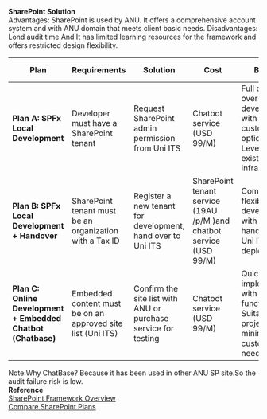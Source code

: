 
**SharePoint Solution**<br>
Advantages: SharePoint is used by ANU. It offers a comprehensive account system and with ANU domain that meets client basic needs.
Disadvantages: Lond audit time.And It has limited learning resources for the framework and offers restricted design flexibility.

| **Plan**                                                     | **Requirements**                                               | **Solution**                                                    | **Cost**                                                            | **Benefits**                                                                                          | **Risks**                                                                                  | **Implementation Time** | **Scalability**                                                                                                 |
|--------------------------------------------------------------|----------------------------------------------------------------|-----------------------------------------------------------------|---------------------------------------------------------------------|-------------------------------------------------------------------------------------------------------|--------------------------------------------------------------------------------------------|-------------------------|-----------------------------------------------------------------------------------------------------------------|
| **Plan A: SPFx Local Development**                           | Developer must have a SharePoint tenant                      | Request SharePoint admin permission from Uni ITS                 | Chatbot service (USD 99/M)                                          | Full control over development with flexible customization options. Leverages existing infrastructure. | Delays in obtaining admin permissions from Uni ITS may affect timeline. ANU IT audit time. | 5-7 weeks + audit time. | High scalability for adding new features and components.                                                         |
| **Plan B: SPFx Local Development + Handover**                | SharePoint tenant must be an organization with a Tax ID      | Register a new tenant for development, hand over to Uni ITS      | SharePoint tenant service (19AU /p/M )and chatbot service (USD 99/M) | Combines flexible local development with smooth handover to Uni ITS for deployment.                   | Additional cost for tenant registration and potential handover delays. ANU IT audit time.                    | 5-7 weeks + audit time.              | High scalability for adding new features and components. |
| **Plan C: Online Development + Embedded Chatbot (Chatbase)** | Embedded content must be on an approved site list (Uni ITS)  | Confirm the site list with ANU or purchase service for testing   | Chatbot service (USD 99/M)                                          | Quick implementation with basic functionality. Suitable for projects with minimal customization needs. | Limited customization, may not meet long-term project requirements. ANU IT audit time.                       | 2-4 weeks + audit time.              | Limited scalability due to lack of customization capabilities.     |

Note:Why ChatBase? Because it has been used in other ANU SP site.So the audit failure risk is low.
<br>
**Reference**<br>
[SharePoint Framework Overview](https://learn.microsoft.com/en-us/sharepoint/dev/spfx/sharepoint-framework-overview)
<br>
[Compare SharePoint Plans](https://www.microsoft.com/en-au/microsoft-365/sharepoint/compare-sharepoint-plans)
